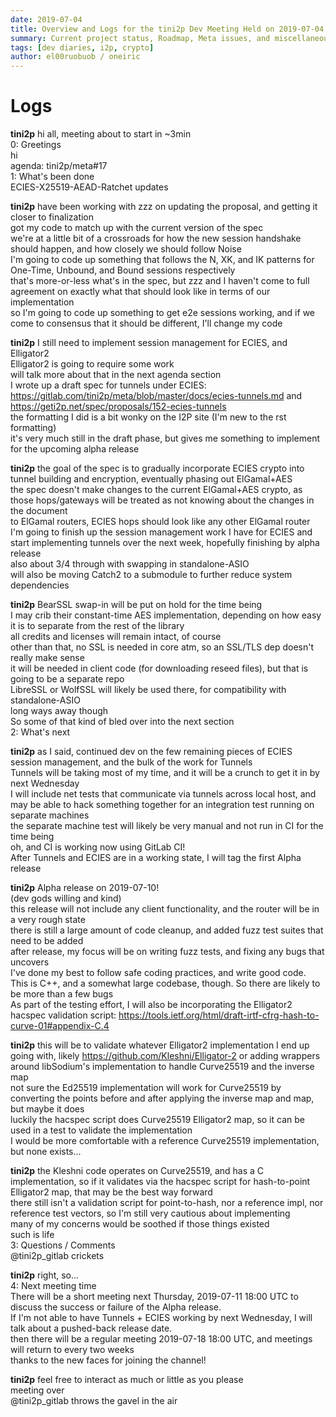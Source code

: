 ```yaml
---
date: 2019-07-04
title: Overview and Logs for the tini2p Dev Meeting Held on 2019-07-04
summary: Current project status, Roadmap, Meta issues, and miscellaneous
tags: [dev diaries, i2p, crypto]
author: el00ruobuob / oneiric
---
```


# Logs

**tini2p** hi all, meeting about to start in ~3min  
0: Greetings  
hi  
agenda: tini2p/meta#17  
1: What's been done  
ECIES-X25519-AEAD-Ratchet updates  
  
**tini2p** have been working with zzz on updating the proposal, and getting it closer to finalization  
got my code to match up with the current version of the spec  
we're at a little bit of a crossroads for how the new session handshake should happen, and how closely we should follow Noise  
I'm going to code up something that follows the N, XK, and IK patterns for One-Time, Unbound, and Bound sessions respectively  
that's more-or-less what's in the spec, but zzz and I haven't come to full agreement on exactly what that should look like in terms of our implementation  
so I'm going to code up something to get e2e sessions working, and if we come to consensus that it should be different, I'll change my code  
  
**tini2p** I still need to implement session management for ECIES, and Elligator2  
Elligator2 is going to require some work  
will talk more about that in the next agenda section  
I wrote up a draft spec for tunnels under ECIES: https://gitlab.com/tini2p/meta/blob/master/docs/ecies-tunnels.md and https://geti2p.net/spec/proposals/152-ecies-tunnels  
the formatting I did is a bit wonky on the I2P site (I'm new to the rst formatting)  
it's very much still in the draft phase, but gives me something to implement for the upcoming alpha release  
  
**tini2p** the goal of the spec is to gradually incorporate ECIES crypto into tunnel building and encryption, eventually phasing out ElGamal+AES  
the spec doesn't make changes to the current ElGamal+AES crypto, as those hops/gateways will be treated as not knowing about the changes in the document  
to ElGamal routers, ECIES hops should look like any other ElGamal router  
I'm going to finish up the session management work I have for ECIES and start implementing tunnels over the next week, hopefully finishing by alpha release  
also about 3/4 through with swapping in standalone-ASIO  
will also be moving Catch2 to a submodule to further reduce system dependencies  
  
**tini2p** BearSSL swap-in will be put on hold for the time being  
I may crib their constant-time AES implementation, depending on how easy it is to separate from the rest of the library  
all credits and licenses will remain intact, of course  
other than that, no SSL is needed in core atm, so an SSL/TLS dep doesn't really make sense  
it will be needed in client code (for downloading reseed files), but that is going to be a separate repo  
LibreSSL or WolfSSL will likely be used there, for compatibility with standalone-ASIO  
long ways away though  
So some of that kind of bled over into the next section  
2: What's next  
  
**tini2p** as I said, continued dev on the few remaining pieces of ECIES session management, and the bulk of the work for Tunnels  
Tunnels will be taking most of my time, and it will be a crunch to get it in by next Wednesday  
I will include net tests that communicate via tunnels across local host, and may be able to hack something together for an integration test running on separate machines  
the separate machine test will likely be very manual and not run in CI for the time being  
oh, and CI is working now using GitLab CI!  
After Tunnels and ECIES are in a working state, I will tag the first Alpha release  
  
**tini2p** Alpha release on 2019-07-10!  
(dev gods willing and kind)  
this release will not include any client functionality, and the router will be in a very rough state  
there is still a large amount of code cleanup, and added fuzz test suites that need to be added  
after release, my focus will be on writing fuzz tests, and fixing any bugs that uncovers  
I've done my best to follow safe coding practices, and write good code. This is C++, and a somewhat large codebase, though. So there are likely to be more than a few bugs  
As part of the testing effort, I will also be incorporating the Elligator2 hacspec validation script: https://tools.ietf.org/html/draft-irtf-cfrg-hash-to-curve-01#appendix-C.4  
  
**tini2p** this will be to validate whatever Elligator2 implementation I end up going with, likely https://github.com/Kleshni/Elligator-2 or adding wrappers around libSodium's implementation to handle Curve25519 and the inverse map  
not sure the Ed25519 implementation will work for Curve25519 by converting the points before and after applying the inverse map and map, but maybe it does  
luckily the hacspec script does Curve25519 Elligator2 map, so it can be used in a test to validate the implementation  
I would be more comfortable with a reference Curve25519 implementation, but none exists...  
  
**tini2p** the Kleshni code operates on Curve25519, and has a C implementation, so if it validates via the hacspec script for hash-to-point Elligator2 map, that may be the best way forward  
there still isn't a validation script for point-to-hash, nor a reference impl, nor reference test vectors, so I'm still very cautious about implementing  
many of my concerns would be soothed if those things existed  
such is life  
3: Questions / Comments  
@tini2p\_gitlab crickets  
  
**tini2p** right, so...  
4: Next meeting time  
There will be a short meeting next Thursday, 2019-07-11 18:00 UTC to discuss the success or failure of the Alpha release.  
If I'm not able to have Tunnels + ECIES working by next Wednesday, I will talk about a pushed-back release date.  
then there will be a regular meeting 2019-07-18 18:00 UTC, and meetings will return to every two weeks  
thanks to the new faces for joining the channel!  
  
**tini2p** feel free to interact as much or little as you please  
meeting over  
@tini2p\_gitlab throws the gavel in the air  
